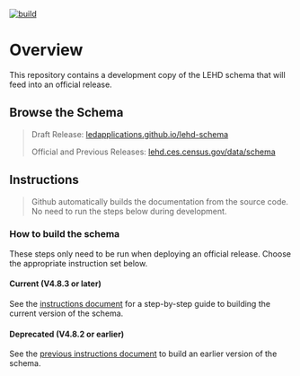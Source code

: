 [![build](https://github.com/LEDApplications/lehd-schema/actions/workflows/adocs-build.yaml/badge.svg)](https://github.com/LEDApplications/lehd-schema/actions/workflows/adocs-build.yaml)

# Overview

This repository contains a development copy of the LEHD schema that will feed into an official release.

## Browse the Schema

> Draft Release: [ledapplications.github.io/lehd-schema](https://ledapplications.github.io/lehd-schema/)
> 
> Official and Previous Releases: [lehd.ces.census.gov/data/schema](https://lehd.ces.census.gov/data/schema/)


## Instructions

> Github automatically builds the documentation from the source code. No need to run the steps below during development.

### How to build the schema

These steps only need to be run when deploying an official release. Choose the appropriate instruction set below.

####  Current (V4.8.3 or later)
See the [instructions document](./docs/instructions.md#build-the-current-version-of-the-schema) for a step-by-step guide to building the current version of the schema.

#### Deprecated (V4.8.2 or earlier)
See the [previous instructions document](./docs/previous-instructions.md#build-an-earlier-version-of-the-schema) to build an earlier version of the schema.



